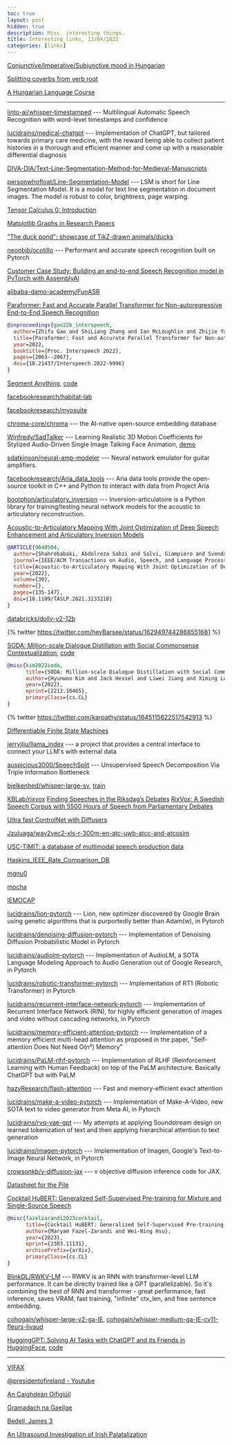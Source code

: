 ```yaml
---
toc: true
layout: post
hidden: true
description: Misc. interesting things.
title: Interesting links, 13/04/2023
categories: [links]
---
```


[Conjunctive/Imperative/Subjunctive mood in Hungarian](http://www.hungarianreference.com/Verbs/Verbs-Conjunctive-Imperative-Subjunctive.aspx)

[Splitting coverbs from verb root](http://www.hungarianreference.com/Verbs/splitting-of-coverbs-verbal-prefixes-meg-el-ki-le-be-fel.aspx)

[A Hungarian Language Course](https://www.personal.psu.edu/adr10/hungarian.html)

-----

[linto-ai/whisper-timestamped](https://github.com/linto-ai/whisper-timestamped) --- Multilingual Automatic Speech Recognition with word-level timestamps and confidence

[lucidrains/medical-chatgpt](https://github.com/lucidrains/medical-chatgpt) --- Implementation of ChatGPT, but tailored towards primary care medicine, with the reward being able to collect patient histories in a thorough and efficient manner and come up with a reasonable differential diagnosis

[DIVA-DIA/Text-Line-Segmentation-Method-for-Medieval-Manuscripts](https://github.com/DIVA-DIA/Text-Line-Segmentation-Method-for-Medieval-Manuscripts)

[personwhofloat/Line-Segmentation-Model](https://github.com/personwhofloat/Line-Segmentation-Model) --- LSM is short for Line Segmentation Model. It is a model for text line segmentation in document images. The model is robust to color, brightness, page warping.

[Tensor Calculus 0: Introduction](https://www.youtube.com/watch?v=kGXr1SF3WmA&list=PLJHszsWbB6hpk5h8lSfBkVrpjsqvUGTCx)

[Matplotlib Graphs in Research Papers](https://zhauniarovich.com/post/2022/2022-09-matplotlib-graphs-in-research-papers/)

["The duck pond": showcase of TikZ-drawn animals/ducks](https://tex.stackexchange.com/questions/387047/the-duck-pond-showcase-of-tikz-drawn-animals-ducks)

[neonbjb/ocotillo](https://github.com/neonbjb/ocotillo) --- Performant and accurate speech recognition built on Pytorch

[Customer Case Study: Building an end-to-end Speech Recognition model in PyTorch with AssemblyAI](https://towardsdatascience.com/customer-case-study-building-an-end-to-end-speech-recognition-model-in-pytorch-with-assemblyai-473030e47c7c)

[alibaba-damo-academy/FunASR](https://github.com/alibaba-damo-academy/FunASR)

[Paraformer: Fast and Accurate Parallel Transformer for Non-autoregressive End-to-End Speech Recognition](https://www.isca-speech.org/archive/interspeech_2022/gao22b_interspeech.html)

```bibtex
@inproceedings{gao22b_interspeech,
  author={Zhifu Gao and ShiLiang Zhang and Ian McLoughlin and Zhijie Yan},
  title={Paraformer: Fast and Accurate Parallel Transformer for Non-autoregressive End-to-End Speech Recognition},
  year=2022,
  booktitle={Proc. Interspeech 2022},
  pages={2063--2067},
  doi={10.21437/Interspeech.2022-9996}
}
```

[Segment Anything](https://segment-anything.com/), [code](https://github.com/facebookresearch/segment-anything)

[facebookresearch/habitat-lab](https://github.com/facebookresearch/habitat-lab)

[facebookresearch/myosuite](https://github.com/facebookresearch/myosuite)

[chroma-core/chroma](https://github.com/chroma-core/chroma) --- the AI-native open-source embedding database

[Winfredy/SadTalker](https://github.com/Winfredy/SadTalker) --- Learning Realistic 3D Motion Coefficients for Stylized Audio-Driven Single Image Talking Face Animation, [demo](https://huggingface.co/spaces/vinthony/SadTalker)

[sdatkinson/neural-amp-modeler](https://github.com/sdatkinson/neural-amp-modeler) --- Neural network emulator for guitar amplifiers.

[facebookresearch/Aria_data_tools](https://github.com/facebookresearch/Aria_data_tools) --- Aria data tools provide the open-source toolkit in C++ and Python to interact with data from Project Aria

[bootphon/articulatory_inversion](https://github.com/bootphon/articulatory_inversion) --- Inversion-articulatoire is a Python library for training/testing neural network models for the acoustic to articulatory reconstruction.

[Acoustic-to-Articulatory Mapping With Joint Optimization of Deep Speech Enhancement and Articulatory Inversion Models](https://ieeexplore.ieee.org/document/9640504)

```bibtex
@ARTICLE{9640504,
  author={Shahrebabaki, Abdolreza Sabzi and Salvi, Giampiero and Svendsen, Torbjørn and Siniscalchi, Sabato Marco},
  journal={IEEE/ACM Transactions on Audio, Speech, and Language Processing}, 
  title={Acoustic-to-Articulatory Mapping With Joint Optimization of Deep Speech Enhancement and Articulatory Inversion Models}, 
  year={2022},
  volume={30},
  number={},
  pages={135-147},
  doi={10.1109/TASLP.2021.3133218}
}
```

[databricks/dolly-v2-12b](https://huggingface.co/databricks/dolly-v2-12b)

{% twitter https://twitter.com/heyBarsee/status/1629497442868551681 %}

[SODA: Million-scale Dialogue Distillation with Social Commonsense Contextualization](https://arxiv.org/abs/2212.10465), [code](https://github.com/skywalker023/sodaverse)

```bibtex
@misc{kim2022soda,
      title={SODA: Million-scale Dialogue Distillation with Social Commonsense Contextualization}, 
      author={Hyunwoo Kim and Jack Hessel and Liwei Jiang and Ximing Lu and Youngjae Yu and Pei Zhou and Ronan Le Bras and Malihe Alikhani and Gunhee Kim and Maarten Sap and Yejin Choi},
      year={2022},
      eprint={2212.10465},
      primaryClass={cs.CL}
}
```

{% twitter https://twitter.com/karpathy/status/1645115622517542913 %}

[Differentiable Finite State Machines](https://google-research.github.io/self-organising-systems/2022/diff-fsm/)

[jerryjliu/llama_index](https://github.com/jerryjliu/llama_index) --- a project that provides a central interface to connect your LLM's with external data

[auspicious3000/SpeechSplit](https://github.com/auspicious3000/SpeechSplit) --- Unsupervised Speech Decomposition Via Triple Information Bottleneck

[bjelkenhed/whisper-large-sv](https://huggingface.co/bjelkenhed/whisper-large-sv), [train](https://huggingface.co/bjelkenhed/whisper-train)

[KBLab/rixvox](https://huggingface.co/datasets/KBLab/rixvox)
[Finding Speeches in the Riksdag’s Debates](https://kb-labb.github.io/posts/2023-02-15-finding-speeches-in-the-riksdags-debates/)
[RixVox: A Swedish Speech Corpus with 5500 Hours of Speech from Parliamentary Debates](https://kb-labb.github.io/posts/2023-03-09-rixvox-a-swedish-speech-corpus/)

[Ultra fast ControlNet with Diffusers](https://huggingface.co/blog/controlnet)

[Jzuluaga/wav2vec2-xls-r-300m-en-atc-uwb-atcc-and-atcosim](https://huggingface.co/Jzuluaga/wav2vec2-xls-r-300m-en-atc-uwb-atcc-and-atcosim)

[USC-TIMIT: a database of multimodal speech production data](https://sail.usc.edu/span/usc-timit/)

[Haskins_IEEE_Rate_Comparison_DB](https://yale.app.box.com/s/cfn8hj2puveo65fq54rp1ml2mk7moj3h/folder/30415804819)

[mgnu0](https://www.mngu0.org/)

[mocha](https://data.cstr.ed.ac.uk/mocha/)

[IEMOCAP](https://sail.usc.edu/iemocap/)

[lucidrains/lion-pytorch](https://github.com/lucidrains/lion-pytorch) --- Lion, new optimizer discovered by Google Brain using genetic algorithms that is purportedly better than Adam(w), in Pytorch

[lucidrains/denoising-diffusion-pytorch](https://github.com/lucidrains/denoising-diffusion-pytorch) --- Implementation of Denoising Diffusion Probabilistic Model in Pytorch

[lucidrains/audiolm-pytorch](https://github.com/lucidrains/audiolm-pytorch) --- Implementation of AudioLM, a SOTA Language Modeling Approach to Audio Generation out of Google Research, in Pytorch

[lucidrains/robotic-transformer-pytorch](https://github.com/lucidrains/robotic-transformer-pytorch) --- Implementation of RT1 (Robotic Transformer) in Pytorch

[lucidrains/recurrent-interface-network-pytorch](https://github.com/lucidrains/recurrent-interface-network-pytorch) --- Implementation of Recurrent Interface Network (RIN), for highly efficient generation of images and video without cascading networks, in Pytorch

[lucidrains/memory-efficient-attention-pytorch](https://github.com/lucidrains/memory-efficient-attention-pytorch) --- Implementation of a memory efficient multi-head attention as proposed in the paper, "Self-attention Does Not Need O(n²) Memory"

[lucidrains/PaLM-rlhf-pytorch](https://github.com/lucidrains/PaLM-rlhf-pytorch) --- Implementation of RLHF (Reinforcement Learning with Human Feedback) on top of the PaLM architecture. Basically ChatGPT but with PaLM

[hazyResearch/flash-attention](https://github.com/hazyResearch/flash-attention) --- Fast and memory-efficient exact attention

[lucidrains/make-a-video-pytorch](https://github.com/lucidrains/make-a-video-pytorch) --- Implementation of Make-A-Video, new SOTA text to video generator from Meta AI, in Pytorch

[lucidrains/rvq-vae-gpt](https://github.com/lucidrains/rvq-vae-gpt) --- My attempts at applying Soundstream design on learned tokenization of text and then applying hierarchical attention to text generation

[lucidrains/imagen-pytorch](https://github.com/lucidrains/imagen-pytorch) --- Implementation of Imagen, Google's Text-to-Image Neural Network, in Pytorch

[crowsonkb/v-diffusion-jax](https://github.com/crowsonkb/v-diffusion-jax) --- v objective diffusion inference code for JAX.

[Datasheet for the Pile](https://arxiv.org/abs/2201.07311)

[Cocktail HuBERT: Generalized Self-Supervised Pre-training for Mixture and Single-Source Speech](https://arxiv.org/abs/2303.11131)

```bibtex
@misc{fazelzarandi2023cocktail,
      title={Cocktail HuBERT: Generalized Self-Supervised Pre-training for Mixture and Single-Source Speech}, 
      author={Maryam Fazel-Zarandi and Wei-Ning Hsu},
      year={2023},
      eprint={2303.11131},
      archivePrefix={arXiv},
      primaryClass={cs.CL}
}
```

[BlinkDL/RWKV-LM](https://github.com/BlinkDL/RWKV-LM) --- RWKV is an RNN with transformer-level LLM performance. It can be directly trained like a GPT (parallelizable). So it's combining the best of RNN and transformer - great performance, fast inference, saves VRAM, fast training, "infinite" ctx_len, and free sentence embedding.

[cohogain/whisper-large-v2-ga-IE](https://huggingface.co/cohogain/whisper-large-v2-ga-IE),
[cohogain/whisper-medium-ga-IE-cv11-fleurs-livaud](https://huggingface.co/cohogain/whisper-medium-ga-IE-cv11-fleurs-livaud)

[HuggingGPT: Solving AI Tasks with ChatGPT and its Friends in HuggingFace](https://arxiv.org/abs/2303.17580), [code](https://github.com/microsoft/JARVIS)

-----

[VIFAX](https://vifax.maynoothuniversity.ie/)

[@presidentofireland - Youtube](https://www.youtube.com/@presidentofireland)

[An Caighdeán Oifigiúil](https://data.oireachtas.ie/ie/oireachtas/caighdeanOifigiul/2017/2017-08-03_an-caighdean-oifigiuil-2017_en.pdf)

[Gramadach na Gaeilge](http://www.nualeargais.ie/gnag/gram.htm)

[Bedell, James 3](https://www.bible.com/bible/883/JAS.3.BEDELL)

[An Ultrasound Investigation of Irish Palatalization](https://irishpalatals.sites.ucsc.edu/)

